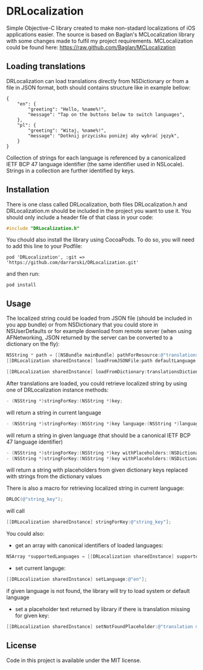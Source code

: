 DRLocalization
==============

Simple Objective-C library created to make non-stadard localizations of iOS applications easier. The source is based on Baglan's MCLocalization library with some changes made to fulfil my project requirements. MCLocalization could be found here: https://raw.github.com/Baglan/MCLocalization

## Loading translations

DRLocalization can load translations directly from NSDictionary or from a file in JSON format, both should contains structure like in example bellow:  

  	{
	    "en": {
	        "greeting": "Hello, %name%!",
	        "message": "Tap on the buttons below to switch languages",
	    },
	    "pl": {
	        "greeting": "Witaj, %name%!",
	        "message": "Dotknij przycisku poniżej aby wybrać język",
	    }
	}

Collection of strings for each language is referenced by a canonicalized IETF BCP 47 language identifier (the same identifier used in NSLocale). Strings in a collection are further identified by keys.

## Installation

There is one class called DRLocalization, both files DRLocalization.h and DRLocalization.m should be included in the project you want to use it. You should only include a header file of that class in your code:

```objective-c
#include "DRLocalization.h"
```

You chould also install the library using CocoaPods. To do so, you will need to add this line to your Podfile:

	pod 'DRLocalization', :git => 'https://github.com/darrarski/DRLocalization.git'
	
and then run:

	pod install

## Usage

The localized string could be loaded from JSON file (should be included in you app bundle) or from NSDictionary that you could store in NSUserDefaults or for example download from remote server (when using AFNetworking, JSON returned by the server can be converted to a dictionary on the fly):

```objective-c
NSString * path = [[NSBundle mainBundle] pathForResource:@"translations.json" ofType:nil];
[[DRLocalization sharedInstance] loadFromJSONFile:path defaultLanguage:@"en"];
```

```objective-c
[[DRLocalization sharedInstance] loadFromDictionary:translationsDictionary defaultLanguage:@"en"];
```

After translations are loaded, you could retrieve localized string by using one of DRLocalization instance methods:

```objective-c
- (NSString *)stringForKey:(NSString *)key;
```
will return a string in current language

```objective-c
- (NSString *)stringForKey:(NSString *)key language:(NSString *)language;
```
will return a string in given language (that should be a canonical IETF BCP 47 language identifier)

```objective-c
- (NSString *)stringForKey:(NSString *)key withPlaceholders:(NSDictionary *)placeholders;
- (NSString *)stringForKey:(NSString *)key withPlaceholders:(NSDictionary *)placeholders language:(NSString *)language;
```
will return a string with placeholders from given dictionary keys replaced with strings from the dictionary values

There is also a macro for retrieving localized string in current language:

```objective-c
DRLOC(@"string_key");
```

will call

```objective-c
[[DRLocalization sharedInstance] stringForKey:@"string_key"];
```

You could also:

- get an array with canonical identifiers of loaded languages:

```objective-c
NSArray *supportedLanguages = [[DRLocalization sharedInstance] supportedLanguages];
```

- set current languge:

```objective-c
[[DRLocalization sharedInstance] setLanguage:@"en"];
```

if given language is not found, the library will try to load system or default language

- set a placeholder text returned by library if there is translation missing for given key:

```objective-c
[[DRLocalization sharedInstance] setNotFoundPlaceholder:@"translation missing: %key%"];
```

## License

Code in this project is available under the MIT license.

